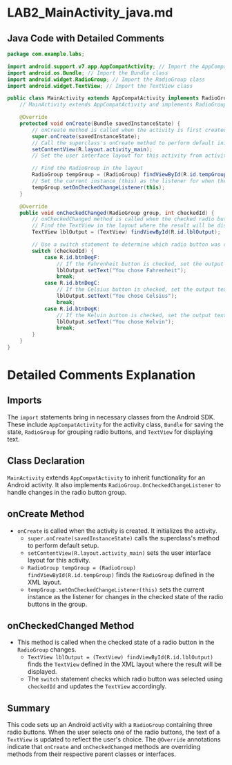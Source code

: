 # LAB2_MainActivity_java.md

## Java Code with Detailed Comments

```java
package com.example.labs;

import android.support.v7.app.AppCompatActivity; // Import the AppCompatActivity class
import android.os.Bundle; // Import the Bundle class
import android.widget.RadioGroup; // Import the RadioGroup class
import android.widget.TextView; // Import the TextView class

public class MainActivity extends AppCompatActivity implements RadioGroup.OnCheckedChangeListener {
    // MainActivity extends AppCompatActivity and implements RadioGroup.OnCheckedChangeListener

    @Override
    protected void onCreate(Bundle savedInstanceState) {
        // onCreate method is called when the activity is first created
        super.onCreate(savedInstanceState);
        // Call the superclass's onCreate method to perform default initialization
        setContentView(R.layout.activity_main);
        // Set the user interface layout for this activity from activity_main.xml

        // Find the RadioGroup in the layout
        RadioGroup tempGroup = (RadioGroup) findViewById(R.id.tempGroup);
        // Set the current instance (this) as the listener for when the checked radio button changes
        tempGroup.setOnCheckedChangeListener(this);
    }

    @Override
    public void onCheckedChanged(RadioGroup group, int checkedId) {
        // onCheckedChanged method is called when the checked radio button in the group changes
        // Find the TextView in the layout where the result will be displayed
        TextView lblOutput = (TextView) findViewById(R.id.lblOutput);

        // Use a switch statement to determine which radio button was checked
        switch (checkedId) {
            case R.id.btnDegF:
                // If the Fahrenheit button is checked, set the output text to "You chose Fahrenheit"
                lblOutput.setText("You chose Fahrenheit");
                break;
            case R.id.btnDegC:
                // If the Celsius button is checked, set the output text to "You chose Celsius"
                lblOutput.setText("You chose Celsius");
                break;
            case R.id.btnDegK:
                // If the Kelvin button is checked, set the output text to "You chose Kelvin"
                lblOutput.setText("You chose Kelvin");
                break;
        }
    }
}
```
# Detailed Comments Explanation

## Imports

The `import` statements bring in necessary classes from the Android SDK. These include `AppCompatActivity` for the activity class, `Bundle` for saving the state, `RadioGroup` for grouping radio buttons, and `TextView` for displaying text.

## Class Declaration

`MainActivity` extends `AppCompatActivity` to inherit functionality for an Android activity. It also implements `RadioGroup.OnCheckedChangeListener` to handle changes in the radio button group.

## onCreate Method

- `onCreate` is called when the activity is created. It initializes the activity.
  - `super.onCreate(savedInstanceState)` calls the superclass's method to perform default setup.
  - `setContentView(R.layout.activity_main)` sets the user interface layout for this activity.
  - `RadioGroup tempGroup = (RadioGroup) findViewById(R.id.tempGroup)` finds the `RadioGroup` defined in the XML layout.
  - `tempGroup.setOnCheckedChangeListener(this)` sets the current instance as the listener for changes in the checked state of the radio buttons in the group.

## onCheckedChanged Method

- This method is called when the checked state of a radio button in the `RadioGroup` changes.
  - `TextView lblOutput = (TextView) findViewById(R.id.lblOutput)` finds the `TextView` defined in the XML layout where the result will be displayed.
  - The `switch` statement checks which radio button was selected using `checkedId` and updates the `TextView` accordingly.

## Summary

This code sets up an Android activity with a `RadioGroup` containing three radio buttons. When the user selects one of the radio buttons, the text of a `TextView` is updated to reflect the user's choice. The `@Override` annotations indicate that `onCreate` and `onCheckedChanged` methods are overriding methods from their respective parent classes or interfaces.

